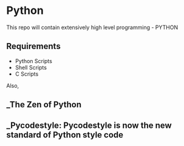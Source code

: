 # **Python**

This repo will contain extensively high level programming - PYTHON

## **Requirements**
- Python Scripts
- Shell Scripts
- C Scripts

Also,
## _The Zen of Python
## **_Pycodestyle**: Pycodestyle is now the new standard of Python style code

